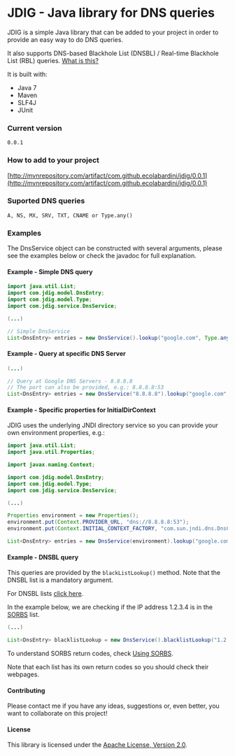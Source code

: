 # JDIG - Java library for DNS queries

JDIG is a simple Java library that can be added to your project in order to provide an easy way to do DNS queries. 

It also supports DNS-based Blackhole List (DNSBL) / Real-time Blackhole List (RBL) queries. [What is this?](https://en.wikipedia.org/wiki/DNSBL)

It is built with:
 - Java 7
 - Maven
 - SLF4J
 - JUnit

### Current version

    0.0.1
    
### How to add to your project

 [http://mvnrepository.com/artifact/com.github.ecolabardini/jdig/0.0.1](http://mvnrepository.com/artifact/com.github.ecolabardini/jdig/0.0.1)

### Suported DNS queries

    A, NS, MX, SRV, TXT, CNAME or Type.any()

### Examples

The DnsService object can be constructed with several arguments, please see the examples below or check the javadoc for full explanation.

#### Example - Simple DNS query

```java
import java.util.List;
import com.jdig.model.DnsEntry;
import com.jdig.model.Type;
import com.jdig.service.DnsService;

(...)

// Simple DnsService
List<DnsEntry> entries = new DnsService().lookup("google.com", Type.any());

```

#### Example - Query at specific DNS Server

```java
(...)

// Query at Google DNS Servers - 8.8.8.8
// The port can also be provided, e.g.: 8.8.8.8:53
List<DnsEntry> entries = new DnsService("8.8.8.8").lookup("google.com", Type.MX);

```

#### Example - Specific properties for InitialDirContext 

JDIG uses the underlying JNDI directory service so you can provide your own environment properties, e.g.:

```java
import java.util.List;
import java.util.Properties;

import javax.naming.Context;

import com.jdig.model.DnsEntry;
import com.jdig.model.Type;
import com.jdig.service.DnsService;

(...)

Properties environment = new Properties();
environment.put(Context.PROVIDER_URL, "dns://8.8.8.8:53");
environment.put(Context.INITIAL_CONTEXT_FACTORY, "com.sun.jndi.dns.DnsContextFactory");

List<DnsEntry> entries = new DnsService(environment).lookup("google.com", Type.MX);

```
    
#### Example - DNSBL query

This queries are provided by the ``blackListLookup()`` method. Note that the DNSBL list is a mandatory argument. 

For DNSBL lists [click here](https://en.wikipedia.org/wiki/Comparison_of_DNS_blacklists).

In the example below, we are checking if the IP address 1.2.3.4 is in the [SORBS](http://www.sorbs.net/) list. 

```java
(...)

List<DnsEntry> blacklistLookup = new DnsService().blacklistLookup("1.2.3.4", "dnsbl.sorbs.net");
```

To understand SORBS return codes, check [Using SORBS](http://www.sorbs.net/using.shtml).

Note that each list has its own return codes so you should check their webpages.


#### Contributing

Please contact me if you have any ideas, suggestions or, even better, you want to collaborate on this project!


#### License

This library is licensed under the [Apache License, Version 2.0](http://www.apache.org/licenses/LICENSE-2.0).
